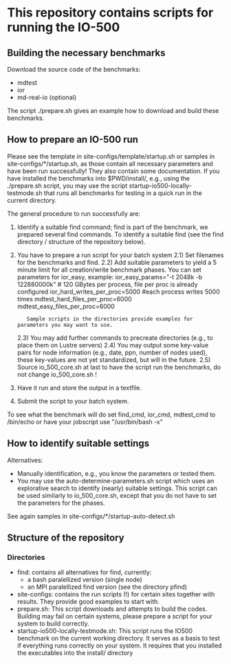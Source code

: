 # This repository contains scripts for running the IO-500

## Building the necessary benchmarks

Download the source code of the benchmarks:
* mdtest
* ior
* md-real-io (optional)

The script ./prepare.sh gives an example how to download and build these benchmarks.

## How to prepare an IO-500 run

Please see the template in site-configs/template/startup.sh or samples in site-configs/*/startup.sh, as those contain all necessary parameters and have been run successfully!
They also contain some documentation.
If you have installed the benchmarks into $PWD/install/, e.g., using the ./prepare.sh script, 
you may use the script startup-io500-locally-testmode.sh that runs all benchmarks for testing in a quick run
in the current directory.

The general procedure to run successfully are:

1) Identify a suitable find command; find is part of the benchmark, we prepared several find commands.
   To identify a suitable find (see the find directory / structure of the repository below).
2) You have to prepare a run script for your batch system
   2.1) Set filenames for the benchmarks and find.
   2.2) Add suitable parameters to yield a 5 minute limit for all creation/write benchmark phases.
          You can set parameters for ior_easy, example:
           ior_easy_params="-t 2048k -b 122880000k" # 120 GBytes per process, file per proc is already configured
           ior_hard_writes_per_proc=5000   #each process writes 5000 times
           mdtest_hard_files_per_proc=6000
           mdtest_easy_files_per_proc=6000

          Sample scripts in the directories provide examples for parameters you may want to use.
   2.3) You may add further commands to precreate directories (e.g., to place them on Lustre servers)
   2.4) You may output some key-value pairs for node information (e.g., date, ppn, number of nodes used), these key-values are not yet standardized, but will in the future.
   2.5) Source io_500_core.sh at last to have the script run the benchmarks, do not change io_500_core.sh !
3) Have it run and store the output in a textfile.
4) Submit the script to your batch system.

To see what the benchmark will do set find_cmd, ior_cmd, mdtest_cmd to /bin/echo or have your jobscript use "/usr/bin/bash -x"

## How to identify suitable settings

Alternatives:
* Manually identification, e.g., you know the parameters or tested them.
* You may use the auto-determine-parameters.sh script which uses an explorative search to identify (nearly) suitable settings.
  This script can be used similarly to io_500_core.sh, except that you do not have to set the parameters for the phases.

See again samples in site-configs/*/startup-auto-detect.sh

## Structure of the repository

### Directories

* find: contains all alternatives for find, currently:
   * a bash paralellized version (single node)
   * an MPI paralellized find version (see the directory pfind)
* site-configs: contains the run scripts (!) for certain sites together with results.
  They provide good examples to start with.
* prepare.sh: This script downloads and attempts to build the codes. 
  Building may fail on certain systems, please prepare a script for your system to build correctly.
* startup-io500-locally-testmode.sh: This script runs the IO500 benchmark on the current working directory.
  It serves as a basis to test if everything runs correctly on your system.
  It requires that you installed the executables into the install/ directory

